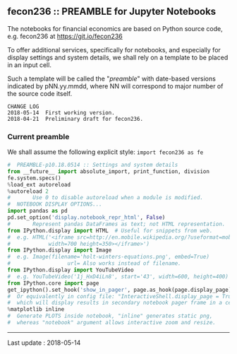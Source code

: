 ## fecon236 :: PREAMBLE for Jupyter Notebooks

The notebooks for financial economics are based on
Python source code, e.g. fecon236 at https://git.io/fecon236

To offer additional services, specifically for notebooks,
and especially for display settings and system details,
we shall rely on a template to be placed in an input cell.

Such a template will be called the "*preamble*"
with date-based versions indicated by pNN.yy.mmdd,
where NN will correspond to major number
of the source code itself.


```
CHANGE LOG
2018-05-14  First working version.
2018-04-21  Preliminary draft for fecon236.
```


### Current preamble

We shall assume the following explicit style:
`import fecon236 as fe`

```python
#  PREAMBLE-p10.18.0514 :: Settings and system details
from __future__ import absolute_import, print_function, division
fe.system.specs()
%load_ext autoreload
%autoreload 2
#       Use 0 to disable autoreload when a module is modified.
#  NOTEBOOK DISPLAY OPTIONS...
import pandas as pd
pd.set_option('display.notebook_repr_html', False)
#       Represent pandas DataFrames as text; not HTML representation.
from IPython.display import HTML  # Useful for snippets from web.
#  e.g. HTML('<iframe src=http://en.mobile.wikipedia.org/?useformat=mobile \
#            width=700 height=350></iframe>')
from IPython.display import Image
#  e.g. Image(filename='holt-winters-equations.png', embed=True)
#                  url= Also works instead of filename.
from IPython.display import YouTubeVideo
#  e.g. YouTubeVideo('1j_HxD4iLn8', start='43', width=600, height=400)
from IPython.core import page
get_ipython().set_hook('show_in_pager', page.as_hook(page.display_page), 0)
#  Or equivalently in config file: "InteractiveShell.display_page = True",
#  which will display results in secondary notebook pager frame in a cell.
%matplotlib inline
#  Generate PLOTS inside notebook, "inline" generates static png,
#  whereas "notebook" argument allows interactive zoom and resize.
```

---

Last update : 2018-05-14
